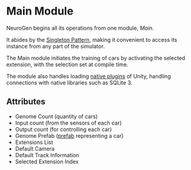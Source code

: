 # Main Module

NeuroGen begins all its operations from one module, *Main*.

It abides by the [Singleton Pattern](https://en.wikipedia.org/wiki/Singleton_pattern), making it convenient to access its instance from any part of the simulator.

The Main module initiates the training of cars by activating the selected extension, with the selection set at compile time.

The module also handles loading [native plugins](https://docs.unity3d.com/Manual/NativePlugins.html) of Unity, handling connections with native libraries such as SQLite 3.

## Attributes

- Genome Count (quantity of cars)
- Input count (from the sensors of each car)
- Output count (for controlling each car)
- Genome Prefab ([prefab](https://docs.unity3d.com/Manual/Prefabs.html) representing a car)
- Extensions List
- Default Camera
- Default Track Information
- Selected Extension Index